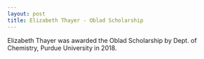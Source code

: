 ```yaml
---
layout: post
title: Elizabeth Thayer - Oblad Scholarship
---
```

Elizabeth Thayer was awarded the Oblad Scholarship by Dept. of Chemistry, Purdue University in 2018.
